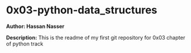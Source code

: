 # 0x03-python-data_structures
**Author: Hassan Nasser**

**Description:**
This is the readme of my first git repository for 0x03 chapter of python track
